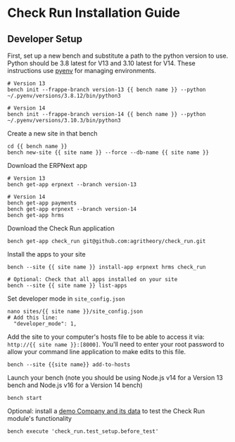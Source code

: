 # Check Run Installation Guide

## Developer Setup
First, set up a new bench and substitute a path to the python version to use. Python should be 3.8 latest for V13 and 3.10 latest for V14. These instructions use [pyenv](https://github.com/pyenv/pyenv) for managing environments.

```shell
# Version 13
bench init --frappe-branch version-13 {{ bench name }} --python ~/.pyenv/versions/3.8.12/bin/python3

# Version 14
bench init --frappe-branch version-14 {{ bench name }} --python ~/.pyenv/versions/3.10.3/bin/python3
```

Create a new site in that bench
```shell
cd {{ bench name }}
bench new-site {{ site name }} --force --db-name {{ site name }}
```

Download the ERPNext app
```shell
# Version 13
bench get-app erpnext --branch version-13

# Version 14
bench get-app payments
bench get-app erpnext --branch version-14
bench get-app hrms
```

Download the Check Run application
```shell
bench get-app check_run git@github.com:agritheory/check_run.git 
```

Install the apps to your site
```shell
bench --site {{ site name }} install-app erpnext hrms check_run

# Optional: Check that all apps installed on your site
bench --site {{ site name }} list-apps
```

Set developer mode in `site_config.json`
```shell
nano sites/{{ site name }}/site_config.json
# Add this line:
  "developer_mode": 1,
```

Add the site to your computer's hosts file to be able to access it via: `http://{{ site name }}:[8000]`. You'll need to enter your root password to allow your command line application to make edits to this file.
```shell
bench --site {{site name}} add-to-hosts
```

Launch your bench (note you should be using Node.js v14 for a Version 13 bench and Node.js v16 for a Version 14 bench)
```shell
bench start
```

Optional: install a [demo Company and its data](./exampledata.md) to test the Check Run module's functionality
```shell
bench execute 'check_run.test_setup.before_test'
```
